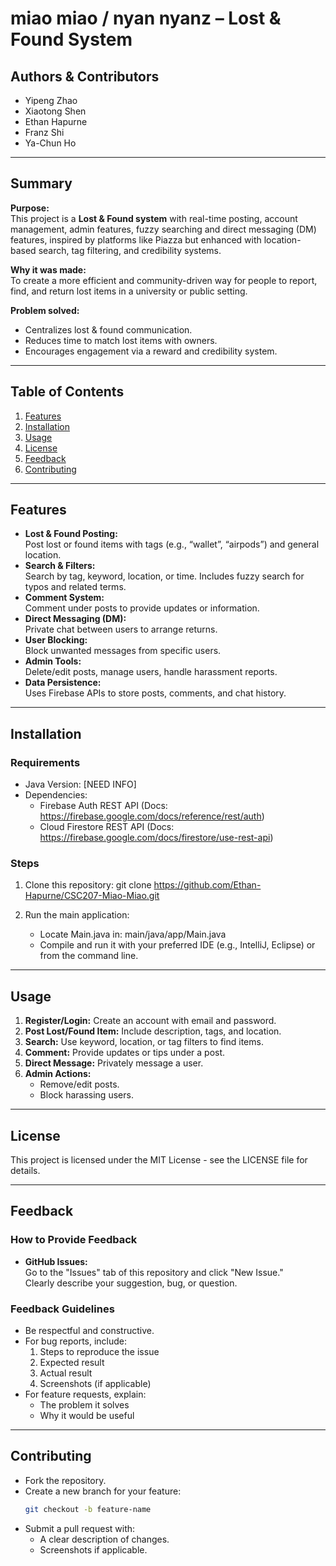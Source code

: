 # **miao miao / nyan nyanz – Lost & Found System**

## **Authors & Contributors**
- Yipeng Zhao
- Xiaotong Shen
- Ethan Hapurne
- Franz Shi
- Ya-Chun Ho  

---

## **Summary**
**Purpose:**  
This project is a **Lost & Found system** with real-time posting, account management, admin features, fuzzy searching and direct messaging (DM) features, inspired by platforms like Piazza but enhanced with location-based search, tag filtering, and credibility systems.  

**Why it was made:**  
To create a more efficient and community-driven way for people to report, find, and return lost items in a university or public setting.  

**Problem solved:**  
- Centralizes lost & found communication.  
- Reduces time to match lost items with owners.  
- Encourages engagement via a reward and credibility system.  

---

## **Table of Contents**
1. [Features](#features)
2. [Installation](#installation)
3. [Usage](#usage)
4. [License](#license)
5. [Feedback](#feedback)
6. [Contributing](#contributing)

---

## **Features**
- **Lost & Found Posting:**  
  Post lost or found items with tags (e.g., “wallet”, “airpods”) and general location.
- **Search & Filters:**  
  Search by tag, keyword, location, or time. Includes fuzzy search for typos and related terms.
- **Comment System:**  
  Comment under posts to provide updates or information.
- **Direct Messaging (DM):**  
  Private chat between users to arrange returns.
- **User Blocking:**  
  Block unwanted messages from specific users.
- **Admin Tools:**  
  Delete/edit posts, manage users, handle harassment reports.
- **Data Persistence:**  
  Uses Firebase APIs to store posts, comments, and chat history.

---

## **Installation**
### Requirements
- Java Version: [NEED INFO]
- Dependencies:
    - Firebase Auth REST API (Docs: https://firebase.google.com/docs/reference/rest/auth)
    - Cloud Firestore REST API (Docs: https://firebase.google.com/docs/firestore/use-rest-api)

### Steps
1. Clone this repository:
   git clone https://github.com/Ethan-Hapurne/CSC207-Miao-Miao.git

2. Run the main application:
    - Locate Main.java in:
      main/java/app/Main.java
    - Compile and run it with your preferred IDE (e.g., IntelliJ, Eclipse) or from the command line.

---

## **Usage**
1. **Register/Login:** Create an account with email and password.  
2. **Post Lost/Found Item:** Include description, tags, and location.  
3. **Search:** Use keyword, location, or tag filters to find items.  
4. **Comment:** Provide updates or tips under a post.  
5. **Direct Message:** Privately message a user.  
6. **Admin Actions:**  
   - Remove/edit posts.  
   - Block harassing users.  

---

## **License**
This project is licensed under the MIT License - see the LICENSE file for details.

---

## **Feedback**
### How to Provide Feedback
- **GitHub Issues:**  
  Go to the "Issues" tab of this repository and click "New Issue."  
  Clearly describe your suggestion, bug, or question.

### Feedback Guidelines
- Be respectful and constructive.
- For bug reports, include:
    1. Steps to reproduce the issue
    2. Expected result
    3. Actual result
    4. Screenshots (if applicable)
- For feature requests, explain:
    - The problem it solves
    - Why it would be useful

---

## **Contributing**
- Fork the repository.  
- Create a new branch for your feature:
  ```bash
  git checkout -b feature-name
  ```
- Submit a pull request with:
  - A clear description of changes.
  - Screenshots if applicable.
